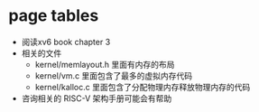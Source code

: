# page tables
- 阅读xv6 book chapter 3
- 相关的文件
  - kernel/memlayout.h 里面有内存的布局
  - kernel/vm.c 里面包含了最多的虚拟内存代码
  - kernel/kalloc.c 里面包含了分配物理内存释放物理内存的代码
- 咨询相关的 RISC-V 架构手册可能会有帮助
